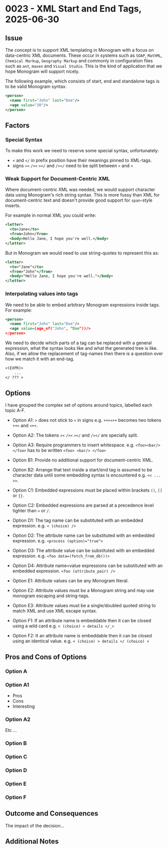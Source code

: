 # 0023 - XML Start and End Tags, 2025-06-30

## Issue

The concept is to support XML templating in Monogram with a focus on
data-centric XML documents. These occur in systems such as `SOAP`, `MathML`,
`Chemical Markup`, `Geography Markup` and commonly in configuration files such
as `ant`, `maven` and `Visual Studio`. This is the kind of application that we
hope Monogram will support nicely.

The following example, which consists of start, end and standalone tags is to
be valid Monogram syntax.
```xml
<person>
  <name first="John" last="Doe"/>
  <age value="30"/>
</person>
```

## Factors

### Special Syntax

To make this work we need to reserve some special syntax, unfortunately:

- `<` and `</` in prefix position have their meanings pinned to XML-tags.
- signs `><` `/><` `></` and `/></` need to be split between `>` and `<`

### Weak Support for Document-Centric XML

Where document-centric XML was needed, we would support character data using
Monogram's rich string syntax. This is more fussy than XML for document-centric
text and doesn't provide good support for `span`-style inserts. 

For example in normal XML you could write:

```xml
<letter>
  <to>Jane</to>
  <from>John</from>
  <body>Hello Jane, I hope you're well.</body>
</letter>
```

But in Monogram we would need to use string-quotes to represent this as:

```xml
<letter>
  <to>"Jane"</to>
  <from>"John"</from>
  <body>"Hello Jane, I hope you're well."</body>
</letter>
```

### Interpolating values into tags

We need to be able to embed arbitrary Monogram expressions inside tags. For
example:

```xml
<person>
  <name first="John" last="Doe"/>
  <age value=(age_of("John", "Doe"))/>
</person>
```

We need to decide which parts of a tag can be replaced with a general
expression, what the syntax looks like and what the generated tree is like.
Also, if we allow the replacement of tag-names then there is a question
over how we match it with an end-tag.

```txt
<(EXPR)>
    ...
</ ??? >
```


## Options

I have grouped the complex set of options around topics, labelled each
topic A-F.

- Option A1: `>` does not stick to `<` in signs e.g. `++><++` becomes two
  tokens `++>` and `<++`.

- Option A2: The tokens `><` `/><` `></` and `/></` are specially split.

- Option A3: Require programmers to insert whitespace. e.g. `<foo><bar/></foo>`
  has to be written `<foo> <bar/> </foo>`

- Option B1: Provide no additional support for document-centric XML.

- Option B2: Arrange that text inside a start/end tag is assumed to be character
  data until some embedding syntax is encountered e.g. `<< ... >>`.

- Option C1: Embedded expressions must be placed within brackets `()`, `[]` or
  `{}`. 

- Option C2: Embedded expressions are parsed at a precedence level tighter than
  `>` or `/`.

- Option D1: The tag name can be substituted with an embedded expression.
  e.g. `< (choice) />`

- Option D2: The attribute name can be substituted with an embedded expression.
  e.g. `<process (option)="true">`

- Option D3: The attribute value can be substituted with an embedded expression.
  e.g. `<foo data=(fetch_from_db())>`

- Option D4: Attribute name=value expressions can be substituted with an 
  embedded expression. `<foo (attribute_pair) />`

- Option E1: Attribute values can be any Monogram literal.

- Option E2: Attribute values must be a Monogram string and may use monogram
  escaping and string-tags.

- Option E3: Attribute values must be a single/doubled quoted string to match
  XML and use XML escape syntax.

- Option F1: If an attribute name is embeddable then it can be closed using
  a wild card e.g. `< (choice) > details </_>`

- Option F2: It an attribute name is embeddable then it can be closed using
  an identical value. e.g. `< (choice) > details </ (choice) >`


## Pros and Cons of Options

### Option A

### Option A1
- Pros
- Cons
- Interesting

### Option A2
Etc ...

### Option B

### Option C

### Option D

### Option E

### Option F


## Outcome and Consequences
The impact of the decision...

## Additional Notes
